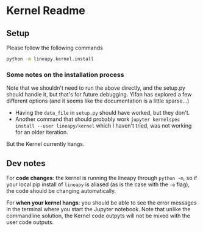 # Kernel Readme

## Setup

Please follow the following commands
```bash
python -m lineapy.kernel.install
```

### Some notes on the installation process

Note that we shouldn't need to run the above directly, and the setup.py should handle it, but that's for future debugging.
Yifan has explored a few different options (and it seems like the documentation is a little sparse...) 
* Having the `data_file` in `setup.py` should have worked, but they don't.
* Another command that should probably work `jupyter kernelspec install --user lineapy/kernel` which I haven't tried, was not working for an older iteration.

But the Kernel currently hangs.


## Dev notes

For **code changes**: the kernel is running the lineapy through `python -m`, so if your local pip install of `lineapy` is aliased (as is the case with the `-e` flag), the code should be changing automatically.

For **when your kernel hangs**: you should be able to see the error messages in the terminal where you start the Jupyter notebook. Note that unlike the commandline solution, the Kernel code outpyts will not be mixed with the user code outputs.
